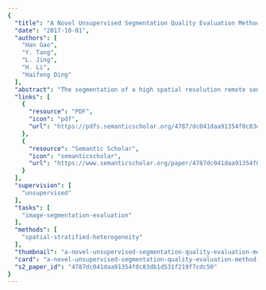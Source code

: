 ```yaml
---
{
  "title": "A Novel Unsupervised Segmentation Quality Evaluation Method for Remote Sensing Images",
  "date": "2017-10-01",
  "authors": [
    "Han Gao",
    "Y. Tang",
    "L. Jing",
    "H. Li",
    "Haifeng Ding"
  ],
  "abstract": "The segmentation of a high spatial resolution remote sensing image is a critical step in geographic object-based image analysis (GEOBIA). Evaluating the performance of segmentation without ground truth data, i.e., unsupervised evaluation, is important for the comparison of segmentation algorithms and the automatic selection of optimal parameters. This unsupervised strategy currently faces several challenges in practice, such as difficulties in designing effective indicators and limitations of the spectral values in the feature representation. This study proposes a novel unsupervised evaluation method to quantitatively measure the quality of segmentation results to overcome these problems. In this method, multiple spectral and spatial features of images are first extracted simultaneously and then integrated into a feature set to improve the quality of the feature representation of ground objects. The indicators designed for spatial stratified heterogeneity and spatial autocorrelation are included to estimate the properties of the segments in this integrated feature set. These two indicators are then combined into a global assessment metric as the final quality score. The trade-offs of the combined indicators are accounted for using a strategy based on the Mahalanobis distance, which can be exhibited geometrically. The method is tested on two segmentation algorithms and three testing images. The proposed method is compared with two existing unsupervised methods and a supervised method to confirm its capabilities. Through comparison and visual analysis, the results verified the effectiveness of the proposed method and demonstrated the reliability and improvements of this method with respect to other methods.",
  "links": [
    {
      "resource": "PDF",
      "icon": "pdf",
      "url": "https://pdfs.semanticscholar.org/4787/dc041daa91354f0c83db1d531f219f7cdc50.pdf"
    },
    {
      "resource": "Semantic Scholar",
      "icon": "semanticscholar",
      "url": "https://www.semanticscholar.org/paper/4787dc041daa91354f0c83db1d531f219f7cdc50"
    }
  ],
  "supervision": [
    "unsupervised"
  ],
  "tasks": [
    "image-segmentation-evaluation"
  ],
  "methods": [
    "spatial-stratified-heterogeneity"
  ],
  "thumbnail": "a-novel-unsupervised-segmentation-quality-evaluation-method-for-remote-sensing-images-thumb.jpg",
  "card": "a-novel-unsupervised-segmentation-quality-evaluation-method-for-remote-sensing-images-card.jpg",
  "s2_paper_id": "4787dc041daa91354f0c83db1d531f219f7cdc50"
}
---
```


